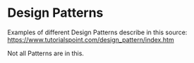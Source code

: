 # Design Patterns
Examples of different Design Patterns describe in this source:
https://www.tutorialspoint.com/design_pattern/index.htm

Not all Patterns are in this.